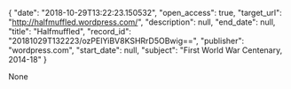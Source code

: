 {
  "date": "2018-10-29T13:22:23.150532", 
  "open_access": true, 
  "target_url": "http://halfmuffled.wordpress.com/", 
  "description": null, 
  "end_date": null, 
  "title": "Halfmuffled", 
  "record_id": "20181029T132223/ozPEIYiBV8KSHRrD5OBwig==", 
  "publisher": "wordpress.com", 
  "start_date": null, 
  "subject": "First World War Centenary, 2014-18"
}

None